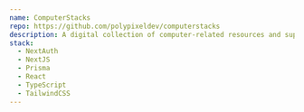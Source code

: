 ```yaml
---
name: ComputerStacks
repo: https://github.com/polypixeldev/computerstacks
description: A digital collection of computer-related resources and support
stack:
  - NextAuth
  - NextJS
  - Prisma
  - React
  - TypeScript
  - TailwindCSS
---
```


<!--add additonal information about ComputerStacks-->
